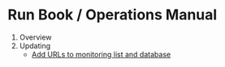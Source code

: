 # Run Book / Operations Manual

1. Overview
2. Updating
    - [Add URLs to monitoring list and database](docs/add-urls-to-monitoring-list-and-database.md)
